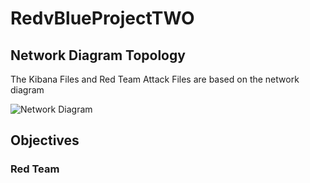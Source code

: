 # RedvBlueProjectTWO

## Network Diagram Topology

The Kibana Files and  Red Team Attack Files are based on the network diagram

![Network Diagram](Diagrams/Network_Topology_Diagram.jpg)

## Objectives

### Red Team
